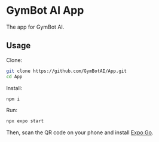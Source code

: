# GymBot AI App

The app for GymBot AI.

## Usage

Clone:

```sh
git clone https://github.com/GymBotAI/App.git
cd App
```

Install:

```sh
npm i
```

Run:

```sh
npx expo start
```

Then, scan the QR code on your phone and install [Expo Go](https://apps.apple.com/us/app/expo-go/id982107779).
